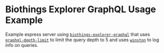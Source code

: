 # Biothings Explorer GraphQL Usage Example
Example express server using [`biothings-explorer-graphql`](https://www.npmjs.com/package/biothings-explorer-graphql) that uses [`graphql-depth-limit`](https://github.com/stems/graphql-depth-limit) to limit the query depth to 5 and uses [`winston`](https://github.com/winstonjs/winston) to log info on queries.

